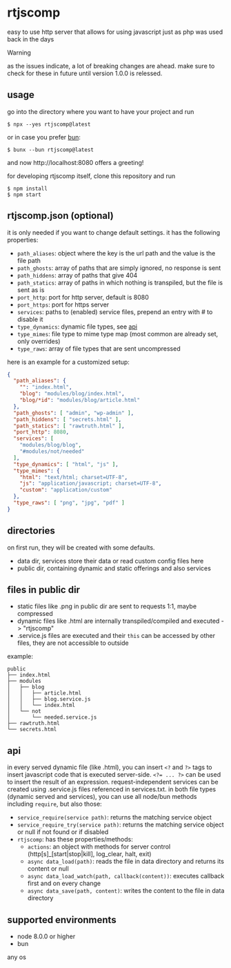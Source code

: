 # rtjscomp

easy to use http server that allows for using javascript just as php was used back in the days

> [!WARNING]  
> as the issues indicate, a lot of breaking changes are ahead.
> make sure to check for these in future until version 1.0.0 is relessed.

## usage

go into the directory where you want to have your project and run

```console
$ npx --yes rtjscomp@latest
```

or in case you prefer [bun](https://bun.sh):

```console
$ bunx --bun rtjscomp@latest
```

and now http://localhost:8080 offers a greeting!

for developing rtjscomp itself, clone this repository and run

```console
$ npm install
$ npm start
```

## rtjscomp.json (optional)

it is only needed if you want to change default settings. it has the following properties:

- `path_aliases`: object where the key is the url path and the value is the file path
- `path_ghosts`: array of paths that are simply ignored, no response is sent
- `path_hiddens`: array of paths that give 404
- `path_statics`: array of paths in which nothing is transpiled, but the file is sent as is
- `port_http`: port for http server, default is 8080
- `port_https`: port for https server
- `services`: paths to (enabled) service files, prepend an entry with # to disable it
- `type_dynamics`: dynamic file types, see [api](#api)
- `type_mimes`: file type to mime type map (most common are already set, only overrides)
- `type_raws`: array of file types that are sent uncompressed

here is an example for a customized setup:

```json
{
  "path_aliases": {
    "": "index.html",
    "blog": "modules/blog/index.html",
    "blog/*id": "modules/blog/article.html"
  },
  "path_ghosts": [ "admin", "wp-admin" ],
  "path_hiddens": [ "secrets.html" ],
  "path_statics": [ "rawtruth.html" ],
  "port_http": 8080,
  "services": [
    "modules/blog/blog",
    "#modules/not/needed"
  ],
  "type_dynamics": [ "html", "js" ],
  "type_mimes": {
    "html": "text/html; charset=UTF-8",
    "js": "application/javascript; charset=UTF-8",
    "custom": "application/custom"
  },
  "type_raws": [ "png", "jpg", "pdf" ]
}
```

## directories

on first run, they will be created with some defaults.

- data dir, services store their data or read custom config files here
- public dir, containing dynamic and static offerings and also services

## files in public dir

- static files like .png in public dir are sent to requests 1:1, maybe compressed
- dynamic files like .html are internally transpiled/compiled and executed -> "rtjscomp"
- .service.js files are executed and their `this` can be accessed by other files, they are not accessible to outside

example:

```
public
├── index.html
├── modules
│   ├── blog
│   │   ├── article.html
│   │   ├── blog.service.js
│   │   └── index.html
│   └── not
│       └── needed.service.js
├── rawtruth.html
└── secrets.html
```

## api

in every served dynamic file (like .html), you can insert `<?` and `?>` tags to insert javascript code that is executed server-side. `<?= ... ?>` can be used to insert the result of an expression.
request-independent services can be created using .service.js files referenced in services.txt.
in both file types (dynamic served and services), you can use all node/bun methods including `require`, but also those:

- `service_require(service path)`: returns the matching service object
- `service_require_try(service path)`: returns the matching service object or null if not found or if disabled
- `rtjscomp`: has these properties/methods:
  - `actions`: an object with methods for server control (http[s]_[start|stop|kill], log_clear, halt, exit)
  - `async data_load(path)`: reads the file in data directory and returns its content or null
  - `async data_load_watch(path, callback(content))`: executes callback first and on every change
  - `async data_save(path, content)`: writes the content to the file in data directory

## supported environments

- node 8.0.0 or higher
- bun

any os
